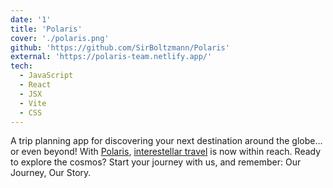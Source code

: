 ```yaml
---
date: '1'
title: 'Polaris'
cover: './polaris.png'
github: 'https://github.com/SirBoltzmann/Polaris'
external: 'https://polaris-team.netlify.app/'
tech:
  - JavaScript
  - React
  - JSX
  - Vite
  - CSS
---
```


A trip planning app for discovering your next destination around the globe... or even beyond!
With [Polaris](https://polaris-team.netlify.app/),
[interestellar travel](https://en.wikipedia.org/wiki/Interstellar_travel) is now within reach. Ready to explore the cosmos? Start your journey with us, and remember: Our Journey, Our Story.
